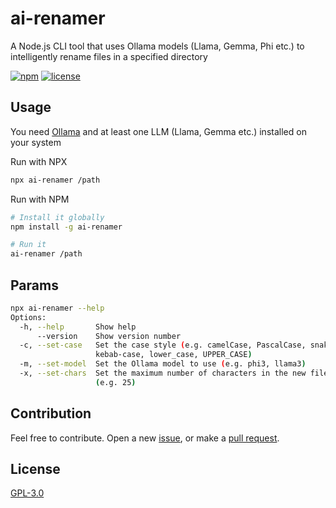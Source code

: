 # ai-renamer

A Node.js CLI tool that uses Ollama models (Llama, Gemma, Phi etc.) to intelligently rename files in a specified directory

[![npm](https://img.shields.io/npm/v/ai-renamer.svg?style=flat-square)](https://www.npmjs.com/package/ai-renamer)
[![license](https://img.shields.io/npm/l/ai-renamer?style=flat-square)](https://github.com/ozgrozer/ai-renamer/blob/main/license)

## Usage

You need [Ollama](https://ollama.com/download) and at least one LLM (Llama, Gemma etc.) installed on your system

Run with NPX

```bash
npx ai-renamer /path
```

Run with NPM

```bash
# Install it globally
npm install -g ai-renamer

# Run it
ai-renamer /path
```

## Params

```bash
npx ai-renamer --help
Options:
  -h, --help       Show help                                           [boolean]
      --version    Show version number                                 [boolean]
  -c, --set-case   Set the case style (e.g. camelCase, PascalCase, snake_case,
                   kebab-case, lower_case, UPPER_CASE)                  [string]
  -m, --set-model  Set the Ollama model to use (e.g. phi3, llama3)      [string]
  -x, --set-chars  Set the maximum number of characters in the new filename
                   (e.g. 25)                                            [number]
```

## Contribution

Feel free to contribute. Open a new [issue](https://github.com/ozgrozer/ai-renamer/issues), or make a [pull request](https://github.com/ozgrozer/ai-renamer/pulls).

## License

[GPL-3.0](https://github.com/ozgrozer/ai-renamer/blob/main/license)
